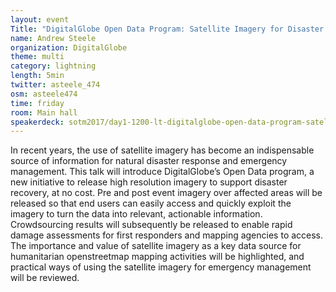 ```yaml
---
layout: event
Title: "DigitalGlobe Open Data Program: Satellite Imagery for Disaster Response"
name: Andrew Steele
organization: DigitalGlobe
theme: multi
category: lightning
length: 5min
twitter: asteele_474
osm: asteele474
time: friday
room: Main hall
speakerdeck: sotm2017/day1-1200-lt-digitalglobe-open-data-program-satellite-imagery-for-disaster-response
---
```

In recent years, the use of satellite imagery has become an indispensable source of information for natural disaster response and emergency management. This talk will introduce DigitalGlobe’s Open Data program, a new initiative to release high resolution imagery to support disaster recovery, at no cost. Pre and post event imagery over affected areas will be released so that end users can easily access and quickly exploit the imagery to turn the data into relevant, actionable information. Crowdsourcing results will subsequently be released to enable rapid damage assessments for first responders and mapping agencies to access. The importance and value of satellite imagery as a key data source for humanitarian openstreetmap mapping activities will be highlighted, and practical ways of using the satellite imagery for emergency management will be reviewed.

